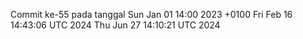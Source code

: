 Commit ke-55 pada tanggal Sun Jan 01 14:00 2023 +0100
Fri Feb 16 14:43:06 UTC 2024
Thu Jun 27 14:10:21 UTC 2024
